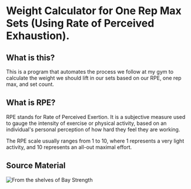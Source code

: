 # Weight Calculator for One Rep Max Sets (Using Rate of Perceived Exhaustion).

## What is this?

This is a program that automates the process we follow at my gym to calculate the weight we should lift in our sets based on our RPE, one rep max, and set count.

## What is RPE?

RPE stands for Rate of Perceived Exertion. It is a subjective measure used to gauge the intensity of exercise or physical activity, based on an individual's personal perception of how hard they feel they are working.

The RPE scale usually ranges from 1 to 10, where 1 represents a very light activity, and 10 represents an all-out maximal effort.

## Source Material

![From the shelves of Bay Strength](https://user-images.githubusercontent.com/316711/222936830-4f8e3b03-2abd-4873-bda4-5355fa054273.png "The Original Chart")

